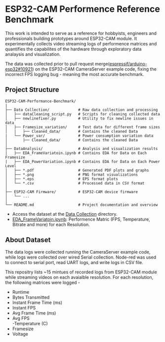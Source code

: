 # ESP32-CAM Performence Reference Benchmark



This work is intended to serve as a reference for hobbyists, engineers and professionals building prototypes around ESP32-CAM module. It experimentally collects video streaming logs of performence matrices and quantifies the capabilites of the hardware through exploratory data analaysis and visualization.

The data was collected prior to pull request merge([espressif/arduino-esp32#10921](https://github.com/espressif/arduino-esp32/pull/10921)) on the ESP32-CAM CameraServer example code, fixing the incorrect FPS logging bug - meaning the most accurate benchmark. 

## Project Structure
```
ESP32-CAM-Performance-Benchmark/
|
├── Data Collection/             # Raw data collection and processing
│   ├── dataCleaning_script.py   # Scripts for cleaning collected data
│   ├── newlinefixer.py          # Utility to fix newline issues in data
│   ├── Framesize_variation/     # Test data for different frame sizes
│   |   ├── Cleaned_data/        # Contains the cleaned Data
|   └── Power_var/               # Power consumption variation data
│       ├── Cleaned_data/        # Contains the cleaned Data
│
├── DataAnalysis/                # Analysis and visualization results  
|   ├── EDA_FrameVariatoin.ipynb # Contains EDA for Data on Each Framesize
|   ├── EDA_PowerVariation.ipynb # Contains EDA for Data on Each Power Level
│   ├── *.pdf                    # Generated PDF plots and graphs
│   ├── *.png                    # PNG format visualizations
│   ├── *.eps                    # EPS format plots
│   └── *.csv                    # Processed data in CSV format
│
├── ESP32-CAM Firmware/          # ESP32-CAM device firmware
│   └── ...                      
│
└── README.md                    # Project documentation and overview
```




- Access the dataset at the [Data Collection](./Data%20Collection) directory.
- [EDA_FrameVariatoin.ipynb](./DataAnalysis/EDA_PowerVariation.ipynb): Performence Matric (FPS, Temperature, Bitrate and more) for each Resolution.


## About Dataset
The data logs were collected running the CameraServer example code, while logs were collected over wired Serial collection. Node-red was used to connect to serial port, read UART logs, and write logs in CSV file. 

This repositry lists ~15 mintues of recorded logs from ESP32-CAM module while streaming videos on each avaialble resolution. For each resolution, the following matrices were logged - 

- Runtime	
- Bytes Transmitted	
- Instant Frame Time (ms)	
- Instant FPS	
- Avg Frame Time (ms)	
- Avg FPS	
-Temperature (C)	
- Framesize	
- Voltage
